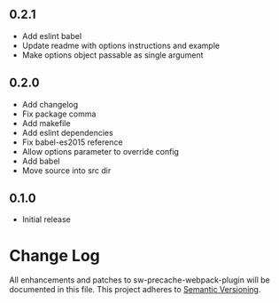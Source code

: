 ## 0.2.1

* Add eslint babel
* Update readme with options instructions and example
* Make options object passable as single argument

## 0.2.0

* Add changelog
* Fix package comma
* Add makefile
* Add eslint dependencies
* Fix babel-es2015 reference
* Allow options parameter to override config
* Add babel
* Move source into src dir

## 0.1.0

* Initial release

# Change Log
All enhancements and patches to sw-precache-webpack-plugin will be documented in this file.
This project adheres to [Semantic Versioning](http://semver.org/).
